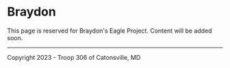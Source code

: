 
# Braydon

This page is reserved for Braydon's Eagle Project. Content will be added soon.

----

Copyright 2023 - Troop 306 of Catonsville, MD

